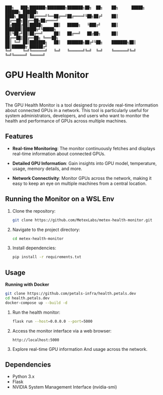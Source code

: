     ███╗   ███╗███████╗████████╗███████╗██╗  ██╗    ██╗      █████╗ ██████╗ ██████╗
    ████╗ ████║██╔════╝╚══██╔══╝██╔════╝╚██╗██╔╝    ██║     ██╔══██╗██╔══██╗██╔════╝
    ██╔████╔██║█████╗     ██║   █████╗   ╚███╔╝     ██║     ███████║██████╦╝╚█████╗
    ██║╚██╔╝██║██╔══╝     ██║   ██╔══╝   ██╔██╗     ██║     ██╔══██║██╔══██╗ ╚═══██╗
    ██║ ╚═╝ ██║███████╗   ██║   ███████╗██╔╝╚██╗    ███████╗██║  ██║██████╦ ██████╔╝
    ╚═╝     ╚═╝╚══════╝   ╚═╝   ╚══════╝╚═╝  ╚═╝    ╚══════╝╚═╝  ╚═╝╚═════╝ ╚═════╝
# GPU Health Monitor

## Overview

The GPU Health Monitor is a tool designed to provide real-time information about connected GPUs in a network. This tool is particularly useful for system administrators, developers, and users who want to monitor the health and performance of GPUs across multiple machines.

## Features

- **Real-time Monitoring**: The monitor continuously fetches and displays real-time information about connected GPUs.
  
- **Detailed GPU Information**: Gain insights into GPU model, temperature, usage, memory details, and more.

- **Network Connectivity**: Monitor GPUs across the network, making it easy to keep an eye on multiple machines from a central location.

## Running the Monitor on a WSL Env

1. Clone the repository:
   ```bash
   git clone https://github.com/MetexLabs/metex-health-monitor.git
   ```

2. Navigate to the project directory:
   ```bash
   cd metex-health-monitor
   ```

3. Install dependencies:
   ```bash
   pip install -r requirements.txt
   ```

## Usage

<summary><b>Running with Docker</b></summary>

```bash
git clone https://github.com/petals-infra/health.petals.dev
cd health.petals.dev
docker-compose up --build -d
```
1. Run the health monitor:
   ```bash
   flask run --host=0.0.0.0 --port=5000
   ```

2. Access the monitor interface via a web browser:
   ```
   http://localhost:5000
   ```

3. Explore real-time GPU information And usage across the network.

## Dependencies

- Python 3.x
- Flask
- NVIDIA System Management Interface (nvidia-smi)

